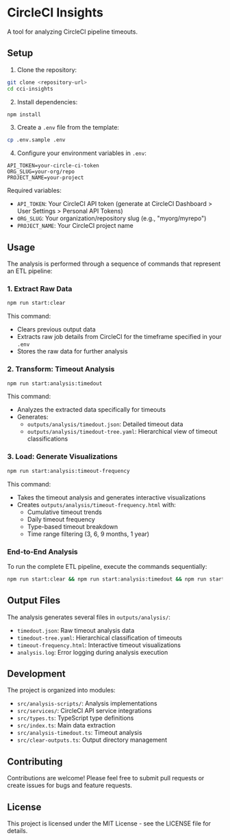 # CircleCI Insights

A tool for analyzing CircleCI pipeline timeouts.

## Setup

1. Clone the repository:
```bash
git clone <repository-url>
cd cci-insights
```

2. Install dependencies:
```bash
npm install
```

3. Create a `.env` file from the template:
```bash
cp .env.sample .env
```

4. Configure your environment variables in `.env`:
```
API_TOKEN=your-circle-ci-token
ORG_SLUG=your-org/repo
PROJECT_NAME=your-project
```

Required variables:
- `API_TOKEN`: Your CircleCI API token (generate at CircleCI Dashboard > User Settings > Personal API Tokens)
- `ORG_SLUG`: Your organization/repository slug (e.g., "myorg/myrepo")
- `PROJECT_NAME`: Your CircleCI project name

## Usage

The analysis is performed through a sequence of commands that represent an ETL pipeline:

### 1. Extract Raw Data

```bash
npm run start:clear
```

This command:
- Clears previous output data
- Extracts raw job details from CircleCI for the timeframe specified in your `.env`
- Stores the raw data for further analysis

### 2. Transform: Timeout Analysis

```bash
npm run start:analysis:timedout
```

This command:
- Analyzes the extracted data specifically for timeouts
- Generates:
  - `outputs/analysis/timedout.json`: Detailed timeout data
  - `outputs/analysis/timedout-tree.yaml`: Hierarchical view of timeout classifications

### 3. Load: Generate Visualizations

```bash
npm run start:analysis:timeout-frequency
```

This command:
- Takes the timeout analysis and generates interactive visualizations
- Creates `outputs/analysis/timeout-frequency.html` with:
  - Cumulative timeout trends
  - Daily timeout frequency
  - Type-based timeout breakdown
  - Time range filtering (3, 6, 9 months, 1 year)

### End-to-End Analysis

To run the complete ETL pipeline, execute the commands sequentially:

```bash
npm run start:clear && npm run start:analysis:timedout && npm run start:analysis:timeout-frequency
```

## Output Files

The analysis generates several files in `outputs/analysis/`:

- `timedout.json`: Raw timeout analysis data
- `timedout-tree.yaml`: Hierarchical classification of timeouts
- `timeout-frequency.html`: Interactive timeout visualizations
- `analysis.log`: Error logging during analysis execution

## Development

The project is organized into modules:

- `src/analysis-scripts/`: Analysis implementations
- `src/services/`: CircleCI API service integrations
- `src/types.ts`: TypeScript type definitions
- `src/index.ts`: Main data extraction
- `src/analysis-timedout.ts`: Timeout analysis
- `src/clear-outputs.ts`: Output directory management

## Contributing

Contributions are welcome! Please feel free to submit pull requests or create issues for bugs and feature requests.

## License

This project is licensed under the MIT License - see the LICENSE file for details.
